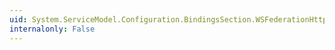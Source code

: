 ```yaml
---
uid: System.ServiceModel.Configuration.BindingsSection.WSFederationHttpBinding
internalonly: False
---
```

